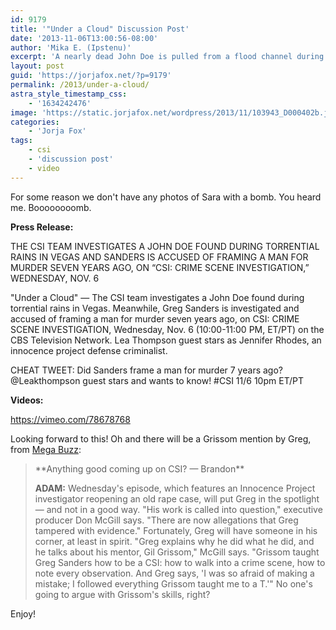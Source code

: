 ```yaml
---
id: 9179
title: '"Under a Cloud" Discussion Post'
date: '2013-11-06T13:00:56-08:00'
author: 'Mika E. (Ipstenu)'
excerpt: 'A nearly dead John Doe is pulled from a flood channel during torrential rains in Vegas, and Sara is sent in to investigate.'
layout: post
guid: 'https://jorjafox.net/?p=9179'
permalink: /2013/under-a-cloud/
astra_style_timestamp_css:
    - '1634242476'
image: 'https://static.jorjafox.net/wordpress/2013/11/103943_D000402b.jpg'
categories:
    - 'Jorja Fox'
tags:
    - csi
    - 'discussion post'
    - video
---
```


For some reason we don't have any photos of Sara with a bomb. You heard me. Boooooooomb.

**Press Release:**

THE CSI TEAM INVESTIGATES A JOHN DOE FOUND DURING TORRENTIAL RAINS IN VEGAS AND SANDERS IS ACCUSED OF FRAMING A MAN FOR MURDER SEVEN YEARS AGO, ON “CSI: CRIME SCENE INVESTIGATION,” WEDNESDAY, NOV. 6

"Under a Cloud" — The CSI team investigates a John Doe found during torrential rains in Vegas. Meanwhile, Greg Sanders is investigated and accused of framing a man for murder seven years ago, on CSI: CRIME SCENE INVESTIGATION, Wednesday, Nov. 6 (10:00-11:00 PM, ET/PT) on the CBS Television Network. Lea Thompson guest stars as Jennifer Rhodes, an innocence project defense criminalist.

CHEAT TWEET: Did Sanders frame a man for murder 7 years ago? @Leakthompson guest stars and wants to know! #CSI 11/6 10pm ET/PT

**Videos:**

https://vimeo.com/78678768

Looking forward to this! Oh and there will be a Grissom mention by Greg, from <a href="http://www.tvguide.com/News/Mega-Buzz-Supernatural-Spoilers-1073036.aspx" target="_blank">Mega Buzz</a>:
<blockquote>**Anything good coming up on CSI? — Brandon**

**ADAM:** Wednesday's episode, which features an Innocence Project investigator reopening an old rape case, will put Greg in the spotlight — and not in a good way. "His work is called into question," executive producer Don McGill says. "There are now allegations that Greg tampered with evidence." Fortunately, Greg will have someone in his corner, at least in spirit. "Greg explains why he did what he did, and he talks about his mentor, Gil Grissom," McGill says. "Grissom taught Greg Sanders how to be a CSI: how to walk into a crime scene, how to note every observation. And Greg says, 'I was so afraid of making a mistake; I followed everything Grissom taught me to a T.'" No one's going to argue with Grissom's skills, right?</blockquote>
Enjoy!
